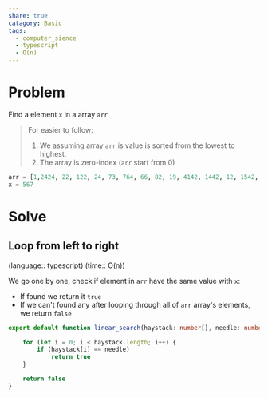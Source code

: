 ```yaml
---
share: true
catagory: Basic
tags:
  - computer_sience
  - typescript
  - O(n)
---
```



# Problem

Find a element `x` in a array `arr`

> For easier to follow:
> 1. We assuming array `arr` is value is sorted from the lowest to highest.
> 2. The array is zero-index (`arr` start from 0)

```python
arr = [1,2424, 22, 122, 24, 73, 764, 66, 82, 19, 4142, 1442, 12, 1542, 545, 2545, 25, 56, 127, 127, 127, 254, 254, 48, 72, 924]
x = 567
```

# Solve

## Loop from left to right
(language:: typescript) (time:: O(n))

We go one by one, check if element in `arr` have the same value with `x`:
- If found we return it `true`
- If we can't found any after looping through all of `arr` array's elements, we return `false`

```ts
export default function linear_search(haystack: number[], needle: number): boolean {

    for (let i = 0; i < haystack.length; i++) {
        if (haystack[i] == needle)
            return true
    }

    return false
}
```